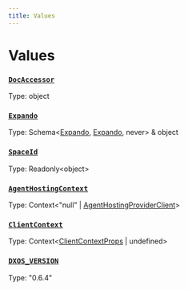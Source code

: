 ```yaml
---
title: Values
---
```

# Values 

### [`DocAccessor`]()
Type: object



### [`Expando`]()
Type: Schema&lt;[Expando](/api/@dxos/react-client/interfaces/Expando), [Expando](/api/@dxos/react-client/interfaces/Expando), never&gt; & object



### [`SpaceId`]()
Type: Readonly&lt;object&gt;



### [`AgentHostingContext`](https://github.com/dxos/dxos/blob/bdc1200dc/packages/sdk/react-client/src/client/AgentHostingProvider.tsx#L21)
Type: Context&lt;"null" | [AgentHostingProviderClient](/api/@dxos/react-client/interfaces/AgentHostingProviderClient)&gt;



### [`ClientContext`](https://github.com/dxos/dxos/blob/bdc1200dc/packages/sdk/react-client/src/client/ClientContext.tsx#L42)
Type: Context&lt;[ClientContextProps](/api/@dxos/react-client/types/ClientContextProps) | undefined&gt;



### [`DXOS_VERSION`]()
Type: "0.6.4"



